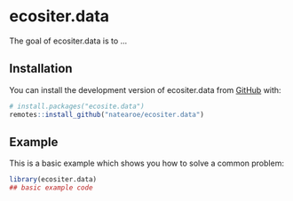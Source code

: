 
# ecositer.data

<!-- badges: start -->
<!-- badges: end -->

The goal of ecositer.data is to ...

## Installation

You can install the development version of ecositer.data from [GitHub](https://github.com/) with:

``` r
# install.packages("ecosite.data")
remotes::install_github("natearoe/ecositer.data")
```

## Example

This is a basic example which shows you how to solve a common problem:

``` r
library(ecositer.data)
## basic example code
```

